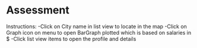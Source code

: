 # Assessment
Instructions: 
-Click on City name in list view to locate in the map
-Click on Graph icon on menu to open BarGraph  plotted which is based on salaries in $
-Click list view items to open the profile and details 

